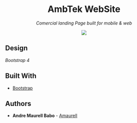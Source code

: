 <h1 align="center">AmbTek WebSite</h1>
<p align="center"><i>Comercial landing Page built for mobile & web </i></p>



 <p align="center"><img src="https://media.giphy.com/media/cOPuGN5rwcpsSMj2bL/giphy.gif" /></p>


<h2>Design</h2>



<i>Bootstrap 4 </i>

## Built With

* [Bootstrap](https://getbootstrap.com/) 

## Authors

* **Andre Maurell Babo**  - [Amaurell](https://github.com/amaurell)
